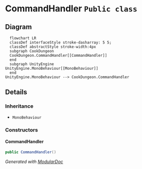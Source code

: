 # CommandHandler `Public class`

## Diagram
```mermaid
  flowchart LR
  classDef interfaceStyle stroke-dasharray: 5 5;
  classDef abstractStyle stroke-width:4px
  subgraph CookDungeon
  CookDungeon.CommandHandler[[CommandHandler]]
  end
  subgraph UnityEngine
UnityEngine.MonoBehaviour[[MonoBehaviour]]
  end
UnityEngine.MonoBehaviour --> CookDungeon.CommandHandler
```

## Details
### Inheritance
 - `MonoBehaviour`

### Constructors
#### CommandHandler
```csharp
public CommandHandler()
```

*Generated with* [*ModularDoc*](https://github.com/hailstorm75/ModularDoc)
